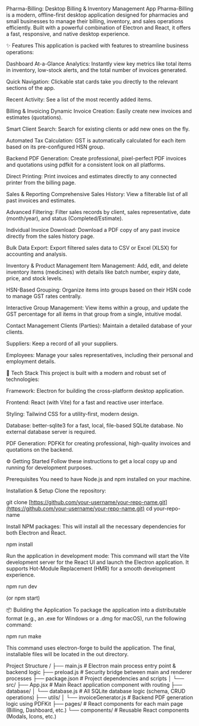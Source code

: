Pharma-Billing: Desktop Billing & Inventory Management App
Pharma-Billing is a modern, offline-first desktop application designed for pharmacies and small businesses to manage their billing, inventory, and sales operations efficiently. Built with a powerful combination of Electron and React, it offers a fast, responsive, and native desktop experience.

✨ Features
This application is packed with features to streamline business operations:

Dashboard
At-a-Glance Analytics: Instantly view key metrics like total items in inventory, low-stock alerts, and the total number of invoices generated.

Quick Navigation: Clickable stat cards take you directly to the relevant sections of the app.

Recent Activity: See a list of the most recently added items.

Billing & Invoicing
Dynamic Invoice Creation: Easily create new invoices and estimates (quotations).

Smart Client Search: Search for existing clients or add new ones on the fly.

Automated Tax Calculation: GST is automatically calculated for each item based on its pre-configured HSN group.

Backend PDF Generation: Create professional, pixel-perfect PDF invoices and quotations using pdfkit for a consistent look on all platforms.

Direct Printing: Print invoices and estimates directly to any connected printer from the billing page.

Sales & Reporting
Comprehensive Sales History: View a filterable list of all past invoices and estimates.

Advanced Filtering: Filter sales records by client, sales representative, date (month/year), and status (Completed/Estimate).

Individual Invoice Download: Download a PDF copy of any past invoice directly from the sales history page.

Bulk Data Export: Export filtered sales data to CSV or Excel (XLSX) for accounting and analysis.

Inventory & Product Management
Item Management: Add, edit, and delete inventory items (medicines) with details like batch number, expiry date, price, and stock levels.

HSN-Based Grouping: Organize items into groups based on their HSN code to manage GST rates centrally.

Interactive Group Management: View items within a group, and update the GST percentage for all items in that group from a single, intuitive modal.

Contact Management
Clients (Parties): Maintain a detailed database of your clients.

Suppliers: Keep a record of all your suppliers.

Employees: Manage your sales representatives, including their personal and employment details.

🚀 Tech Stack
This project is built with a modern and robust set of technologies:

Framework: Electron for building the cross-platform desktop application.

Frontend: React (with Vite) for a fast and reactive user interface.

Styling: Tailwind CSS for a utility-first, modern design.

Database: better-sqlite3 for a fast, local, file-based SQLite database. No external database server is required.

PDF Generation: PDFKit for creating professional, high-quality invoices and quotations on the backend.

⚙️ Getting Started
Follow these instructions to get a local copy up and running for development purposes.

Prerequisites
You need to have Node.js and npm installed on your machine.

Installation & Setup
Clone the repository:

git clone [https://github.com/your-username/your-repo-name.git](https://github.com/your-username/your-repo-name.git)
cd your-repo-name

Install NPM packages:
This will install all the necessary dependencies for both Electron and React.

npm install

Run the application in development mode:
This command will start the Vite development server for the React UI and launch the Electron application. It supports Hot-Module Replacement (HMR) for a smooth development experience.

npm run dev

(or npm start)

📦 Building the Application
To package the application into a distributable format (e.g., an .exe for Windows or a .dmg for macOS), run the following command:

npm run make

This command uses electron-forge to build the application. The final, installable files will be located in the out directory.

Project Structure
/
├── main.js                 # Electron main process entry point & backend logic
├── preload.js              # Security bridge between main and renderer processes
├── package.json            # Project dependencies and scripts
│
└── src/
    ├── App.jsx             # Main React application component with routing
    ├── database/
    │   └── database.js     # All SQLite database logic (schema, CRUD operations)
    ├── utils/
    │   └── invoiceGenerator.js # Backend PDF generation logic using PDFKit
    ├── pages/              # React components for each main page (Billing, Dashboard, etc.)
    └── components/         # Reusable React components (Modals, Icons, etc.)
